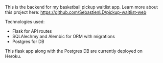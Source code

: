 This is the backend for my basketball pickup waitlist app.
Learn more about this project here: https://github.com/SebastienLD/pickup-waitlist-web

Technologies used:
- Flask for API routes
- SQLAlechmy and Alembic for ORM with migrations
- Postgres for DB

This flask app along with the Postgres DB are currently deployed on Heroku.
